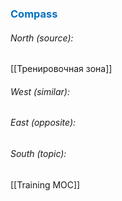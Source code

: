 




### <span style="color:#0070c0">Compass</span>
###### North (source):
[[Тренировочная зона]]

###### West (similar):


###### East (opposite):


###### South (topic):
[[Training MOC]]
